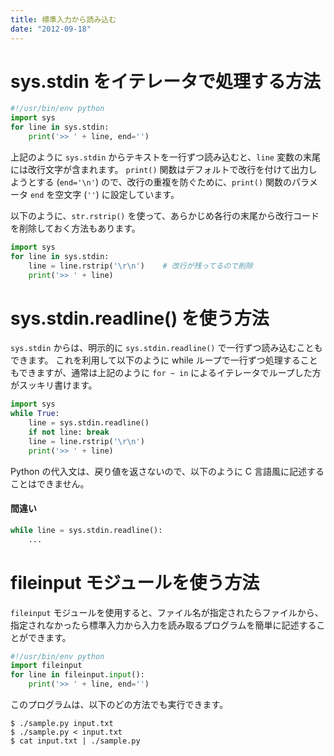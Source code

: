 ```yaml
---
title: 標準入力から読み込む
date: "2012-09-18"
---
```


sys.stdin をイテレータで処理する方法
====

```python
#!/usr/bin/env python
import sys
for line in sys.stdin:
    print('>> ' + line, end='')
```

上記のように `sys.stdin` からテキストを一行ずつ読み込むと、`line` 変数の末尾には改行文字が含まれます。
`print()` 関数はデフォルトで改行を付けて出力しようとする (`end='\n'`) ので、改行の重複を防ぐために、`print()` 関数のパラメータ `end` を空文字 (`''`) に設定しています。

以下のように、`str.rstrip()` を使って、あらかじめ各行の末尾から改行コードを削除しておく方法もあります。

```python
import sys
for line in sys.stdin:
    line = line.rstrip('\r\n')    # 改行が残ってるので削除
    print('>> ' + line)
```


sys.stdin.readline() を使う方法
====
`sys.stdin` からは、明示的に `sys.stdin.readline()` で一行ずつ読み込むこともできます。
これを利用して以下のように while ループで一行ずつ処理することもできますが、通常は上記のように `for ~ in` によるイテレータでループした方がスッキリ書けます。

```python
import sys
while True:
    line = sys.stdin.readline()
    if not line: break
    line = line.rstrip('\r\n')
    print('>> ' + line)
```

Python の代入文は、戻り値を返さないので、以下のように C 言語風に記述することはできません。

#### 間違い
```python
while line = sys.stdin.readline():
    ...
```


fileinput モジュールを使う方法
====
`fileinput` モジュールを使用すると、ファイル名が指定されたらファイルから、指定されなかったら標準入力から入力を読み取るプログラムを簡単に記述することができます。

```python
#!/usr/bin/env python
import fileinput
for line in fileinput.input():
    print('>> ' + line, end='')
```

このプログラムは、以下のどの方法でも実行できます。

```
$ ./sample.py input.txt
$ ./sample.py < input.txt
$ cat input.txt | ./sample.py
```

